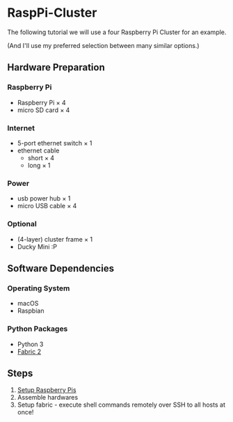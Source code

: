# RaspPi-Cluster

The following tutorial we will use a four Raspberry Pi Cluster for an example.

(And I'll use my preferred selection between many similar options.)

## Hardware Preparation

### Raspberry Pi

* Raspberry Pi × 4
* micro SD card × 4

### Internet

* 5-port ethernet switch × 1
* ethernet cable
    * short × 4
    * long  × 1

### Power

* usb power hub × 1
* micro USB cable × 4

### Optional

* (4-layer) cluster frame × 1
* Ducky Mini :P

## Software Dependencies

### Operating System

* macOS
* Raspbian

### Python Packages

* Python 3
* [Fabric 2](https://www.fabfile.org/)

## Steps

1. [Setup Raspberry Pis](SetupRaspPi.md)
2. Assemble hardwares
3. Setup fabric - execute shell commands remotely over SSH to all hosts at once!
